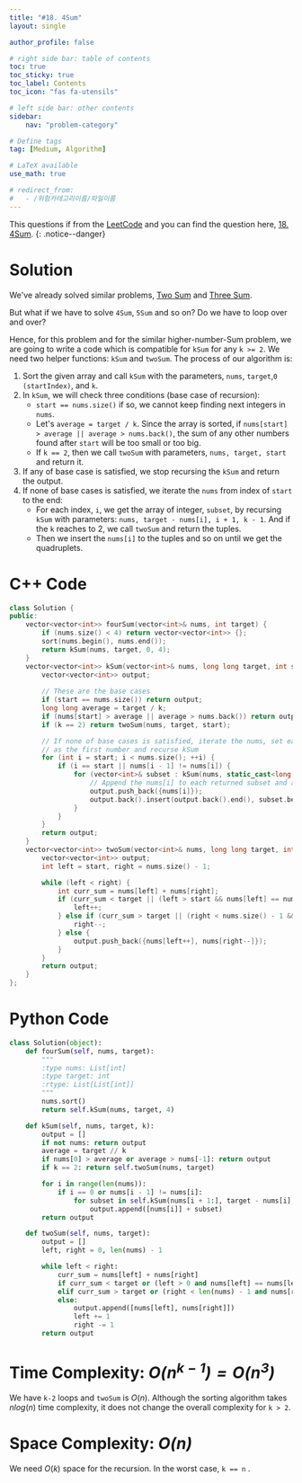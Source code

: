 ```yaml
---
title: "#18. 4Sum"
layout: single

author_profile: false

# right side bar: table of contents
toc: true
toc_sticky: true
toc_label: Contents
toc_icon: "fas fa-utensils"

# left side bar: other contents
sidebar:
    nav: "problem-category"

# Define tags
tag: [Medium, Algorithm]

# LaTeX available
use_math: true

# redirect_from:
#   - /위험카테고리이름/파일이름
---
```


This questions if from the [LeetCode](https://leetcode.com) and you can find the question here, [18. 4Sum](https://leetcode.com/problems/4sum/).
{: .notice--danger}

# Solution
We've already solved similar problems, [Two Sum](/1/) and [Three Sum](/15/).

But what if we have to solve `4Sum`, `5Sum` and so on? Do we have to loop over and over?

Hence, for this problem and for the similar higher-number-Sum problem, we are going to write a code which is compatible for `kSum` for any `k >= 2`. We need two helper functions: `kSum` and `twoSum`. The process of our algorithm is:

1. Sort the given array and call `kSum` with the parameters, `nums`, `target`,`0 (startIndex)`, and `k`.
2. In `kSum`, we will check three conditions (base case of recursion):
   + `start == nums.size()` if so, we cannot keep finding next integers in `nums`.
   + Let's `average = target / k`. Since the array is sorted, if `nums[start] > average || average > nums.back()`, the sum of any other numbers found after `start` will be too small or too big.
   + If `k == 2`, then we call `twoSum` with parameters, `nums, target, start` and return it.
3. If any of base case is satisfied, we stop recursing the `kSum` and return the output.
4. If none of base cases is satisfied, we iterate the `nums` from index of `start` to the end:
   + For each index, `i`, we get the array of integer, `subset`, by recursing `kSum` with parameters: `nums, target - nums[i], i + 1, k - 1`. And if the `k` reaches to 2, we call `twoSum` and return the tuples.
   + Then we insert the `nums[i]` to the tuples and so on until we get the quadruplets.

# C++ Code
```c++
class Solution {
public:
    vector<vector<int>> fourSum(vector<int>& nums, int target) {
        if (nums.size() < 4) return vector<vector<int>> {};
        sort(nums.begin(), nums.end());
        return kSum(nums, target, 0, 4);
    }
    vector<vector<int>> kSum(vector<int>& nums, long long target, int start, int k) {
        vector<vector<int>> output;
		
        // These are the base cases
        if (start == nums.size()) return output;
        long long average = target / k;
        if (nums[start] > average || average > nums.back()) return output;
        if (k == 2) return twoSum(nums, target, start);

        // If none of base cases is satisfied, iterate the nums, set each current number 
        // as the first number and recurse kSum
        for (int i = start; i < nums.size(); ++i) {
            if (i == start || nums[i - 1] != nums[i]) {
                for (vector<int>& subset : kSum(nums, static_cast<long long>(target) - nums[i], i + 1, k - 1)) {
                    // Append the nums[i] to each returned subset and append the whole array to the output
                    output.push_back({nums[i]});
                    output.back().insert(output.back().end(), subset.begin(), subset.end());
                }
            }
        }
        return output;
    }
    vector<vector<int>> twoSum(vector<int>& nums, long long target, int start) {
        vector<vector<int>> output;
        int left = start, right = nums.size() - 1;

        while (left < right) {
            int curr_sum = nums[left] + nums[right];
            if (curr_sum < target || (left > start && nums[left] == nums[left - 1])) {
                left++;
            } else if (curr_sum > target || (right < nums.size() - 1 && nums[right] == nums[right + 1])){
                right--;
            } else {
                output.push_back({nums[left++], nums[right--]});
            }
        }
        return output;
    }
};
```

# Python Code
~~~python
class Solution(object):
    def fourSum(self, nums, target):
        """
        :type nums: List[int]
        :type target: int
        :rtype: List[List[int]]
        """
        nums.sort()
        return self.kSum(nums, target, 4)

    def kSum(self, nums, target, k):
        output = []
        if not nums: return output
        average = target // k
        if nums[0] > average or average > nums[-1]: return output
        if k == 2: return self.twoSum(nums, target)

        for i in range(len(nums)):
            if i == 0 or nums[i - 1] != nums[i]:
                for subset in self.kSum(nums[i + 1:], target - nums[i], k - 1):
                    output.append([nums[i]] + subset)
        return output

    def twoSum(self, nums, target):
        output = []
        left, right = 0, len(nums) - 1

        while left < right:
            curr_sum = nums[left] + nums[right]
            if curr_sum < target or (left > 0 and nums[left] == nums[left - 1]): left += 1
            elif curr_sum > target or (right < len(nums) - 1 and nums[right] == nums[right + 1]): right -= 1
            else: 
                output.append([nums[left], nums[right]])
                left += 1
                right -= 1
        return output
~~~

# Time Complexity: *$O(n^{k-1}) = O(n^{3})$*
We have `k-2` loops and `twoSum` is $O(n)$. Although the sorting algorithm takes $n log(n)$ time complexity, it does not change the overall complexity for `k > 2`.

# Space Complexity: *$O(n)$*
We need $O(k)$ space for the recursion. In the worst case, `k == n` .
